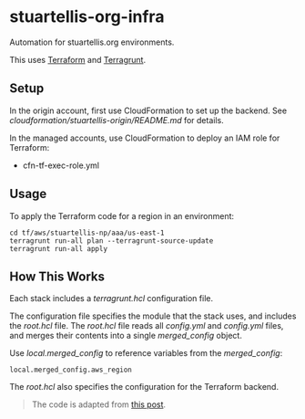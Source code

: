 # stuartellis-org-infra

Automation for stuartellis.org environments.

This uses [Terraform](https://www.terraform.io/) and [Terragrunt](https://terragrunt.gruntwork.io).

## Setup

In the origin account, first use CloudFormation to set up the backend. See *cloudformation/stuartellis-origin/README.md* for details.

In the managed accounts, use CloudFormation to deploy an IAM role for Terraform:

- cfn-tf-exec-role.yml

## Usage

To apply the Terraform code for a region in an environment:

    cd tf/aws/stuartellis-np/aaa/us-east-1
    terragrunt run-all plan --terragrunt-source-update
    terragrunt run-all apply 

## How This Works

Each stack includes a *terragrunt.hcl* configuration file.

The configuration file specifies the module that the stack uses, and includes the *root.hcl* file. The *root.hcl* file reads all *config.yml* and *config.yml* files, and merges their contents into a single *merged_config* object.

Use *local.merged_config* to reference variables from the *merged_config*:

    local.merged_config.aws_region

The *root.hcl* also specifies the configuration for the Terraform backend.

> The code is adapted from [this post](https://thirstydeveloper.io/2021/01/17/part-1-organizing-terragrunt.html).

